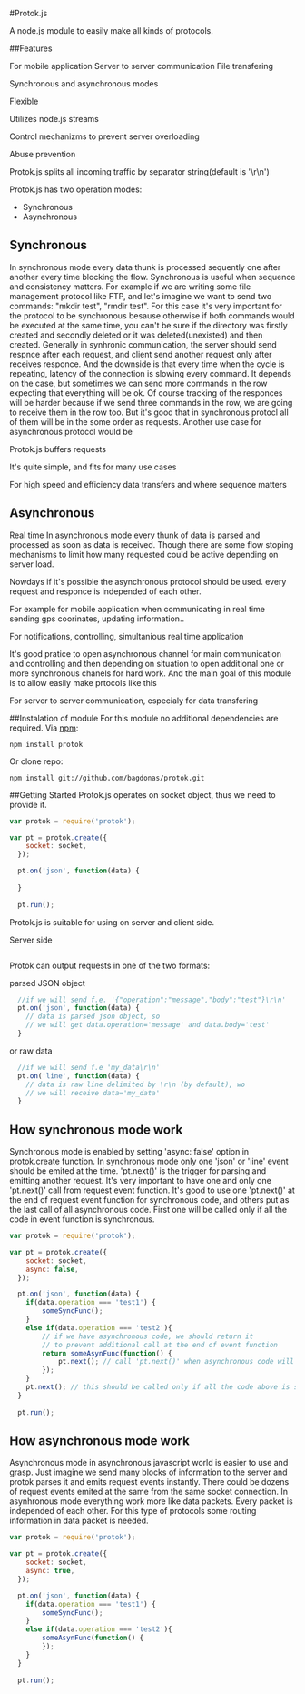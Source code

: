 #Protok.js

A node.js module to easily make all kinds of protocols.

##Features


For mobile application
Server to server communication
File transfering

Synchronous and asynchronous modes

Flexible

Utilizes node.js streams

Control mechanizms to prevent server overloading

Abuse prevention



Protok.js splits all incoming traffic by separator string(default is '\r\n')


Protok.js has two operation modes:
- Synchronous
- Asynchronous


## Synchronous
In synchronous mode every data thunk is processed sequently one after another every time blocking the flow.
Synchronous is useful when sequence and consistency matters. For example if we are writing some file management protocol like FTP, and let's imagine we want to send two commands: "mkdir test", "rmdir test". For this case it's very important for the protocol to be synchronous besause otherwise if both commands would be executed at the same time, you can't be sure if the directory was firstly created and secondly deleted or it was deleted(unexisted) and then created.
Generally in synhronic communication, the server should send respnce after each request, and client send another request only after receives responce. And the downside is that every time when the cycle is repeating, latency of the connection is slowing every command. It depends on the case, but sometimes we can send more commands in the row expecting that everything will be ok. Of course tracking of the responces will be harder because if we send three commands in the row, we are going to receive them in the row too. But it's good that in synchronous protocl all of them will be in the some order as requests.
Another use case for asynchronous protocol would be

Protok.js buffers requests

It's quite simple, and fits for many use cases

For high speed and efficiency data transfers and where sequence matters


## Asynchronous
Real time
In asynchronous mode every thunk of data is parsed and processed as soon as data is received. Though there are some flow stoping mechanisms to limit how many requested could be active depending on server load.

Nowdays if it's possible the asynchronous protocol should be used. every request and responce is independed of each other.

For example for mobile application when communicating in real time sending gps coorinates, updating information..


For notifications, controlling, simultanious real time application



It's good pratice to open asynchronous channel for main communication and controlling and then depending on situation to open additional one or more synchronous chanels for hard work. And the main goal of this module is to allow easily make prtocols like this



For server to server communication, especialy for data transfering



##Instalation of module
For this module no additional dependencies are required.
Via [npm](http://www.npmjs.org/):

    npm install protok
    
Or clone repo:

    npm install git://github.com/bagdonas/protok.git

##Getting Started
Protok.js operates on socket object, thus we need to provide it.

```js
var protok = require('protok');

var pt = protok.create({
    socket: socket,
  });

  pt.on('json', function(data) {
  
  }
  
  pt.run();
```


Protok.js is suitable for using on server and client side.


Server side
```js

```


Protok can output requests in one of the two formats:

parsed JSON object
```js
  //if we will send f.e. '{"operation":"message","body":"test"}\r\n'
  pt.on('json', function(data) {
    // data is parsed json object, so
    // we will get data.operation='message' and data.body='test'
  }
```

or raw data
```js
  //if we will send f.e 'my_data\r\n'
  pt.on('line', function(data) {
    // data is raw line delimited by \r\n (by default), wo
    // we will receive data='my_data'
  }
```



## How synchronous mode work
Synchronous mode is enabled by setting 'async: false' option in protok.create function. In synchronous mode only one 'json' or 'line' event should be emited at the time. 'pt.next()' is the trigger for parsing and emitting another request. It's very important to have one and only one 'pt.next()' call from request event function. It's good to use one 'pt.next()' at the end of request event function for synchronous code, and others put as the last call of all asynchronous code. First one will be called only if all the code in event function is synchronous.

```js
var protok = require('protok');

var pt = protok.create({
    socket: socket,
    async: false,
  });

  pt.on('json', function(data) {
    if(data.operation === 'test1') {
        someSyncFunc(); 
    }
    else if(data.operation === 'test2'){
        // if we have asynchronous code, we should return it
        // to prevent additional call at the end of event function
        return someAsynFunc(function() {
            pt.next(); // call 'pt.next()' when asynchronous code will be finished
        });
    }
    pt.next(); // this should be called only if all the code above is synchronous
  }
  
  pt.run();
```

## How asynchronous mode work
Asynchronous mode in asynchronous javascript world is easier to use and grasp. Just imagine we send many blocks of information to the server and protok parses it and emits request events instantly. There could be dozens of request events emited at the same from the same socket connection. In asynhronous mode everything work more like data packets. Every packet is independed of each other. For this type of protocols some routing information in data packet is needed.

```js
var protok = require('protok');

var pt = protok.create({
    socket: socket,
    async: true,
  });

  pt.on('json', function(data) {
    if(data.operation === 'test1') {
        someSyncFunc(); 
    }
    else if(data.operation === 'test2'){
        someAsynFunc(function() {
        });
    }
  }
  
  pt.run();
```










